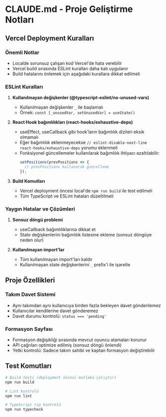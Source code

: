 # CLAUDE.md - Proje Geliştirme Notları

## Vercel Deployment Kuralları

### Önemli Notlar
- Localde sorunsuz çalışan kod Vercel'de hata verebilir
- Vercel build sırasında ESLint kuralları daha katı uygulanır
- Build hatalarını önlemek için aşağıdaki kurallara dikkat edilmeli

### ESLint Kuralları

1. **Kullanılmayan değişkenler (@typescript-eslint/no-unused-vars)**
   - Kullanılmayan değişkenler `_` ile başlamalı
   - Örnek: `const [_unusedVar, setUnusedVar] = useState()`

2. **React Hook bağımlılıkları (react-hooks/exhaustive-deps)**
   - useEffect, useCallback gibi hook'ların bağımlılık dizileri eksik olmamalı
   - Eğer bağımlılık eklenmeyecekse `// eslint-disable-next-line react-hooks/exhaustive-deps` yorumu eklenmeli
   - Fonksiyonel güncellemeler kullanılarak bağımlılık ihtiyacı azaltılabilir:
     ```typescript
     setPositions(prevPositions => {
       // prevPositions kullanarak güncelleme
     });
     ```

3. **Build Komutları**
   - Vercel deployment öncesi local'de `npm run build` ile test edilmeli
   - Tüm TypeScript ve ESLint hataları düzeltilmeli

### Yaygın Hatalar ve Çözümleri

1. **Sonsuz döngü problemi**
   - useCallback bağımlılıklarına dikkat et
   - State değişkenlerini bağımlılık listesine ekleme (sonsuz döngüye neden olur)
   
2. **Kullanılmayan import'lar**
   - Tüm kullanılmayan import'ları kaldır
   - Kullanılmayan state değişkenlerini `_` prefix'i ile işaretle

## Proje Özellikleri

### Takım Davet Sistemi
- Aynı takımdan aynı kullanıcıya birden fazla bekleyen davet gönderilemez
- Kullanıcılar kendilerine davet gönderemez
- Davet durumu kontrolü: `status === 'pending'`

### Formasyon Sayfası
- Formasyon değişikliği sırasında mevcut oyuncu atamaları korunur
- API çağrıları optimize edilmiş (sonsuz döngü önlendi)
- Yetki kontrolü: Sadece takım sahibi ve kaptan formasyon değiştirebilir

## Test Komutları
```bash
# Build testi (deployment öncesi mutlaka çalıştır)
npm run build

# Lint kontrolü
npm run lint

# TypeScript tip kontrolü
npm run typecheck
```